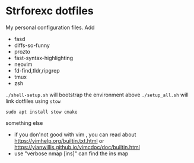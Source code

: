 # Strforexc dotfiles
My personal configuration files. Add 
- fasd 
- diffs-so-funny
- prozto
- fast-syntax-highlighting
- neovim
- fd-find,tldr,ripgrep
- tmux
- zsh
  
`./shell-setup.sh` will bootstrap the environment above
`./setup_all.sh` will link dotfiles using `stow`

`sudo apt install stow cmake`


something else
- if you don'not good with vim , you can read about https://vimhelp.org/builtin.txt.html or https://yianwillis.github.io/vimcdoc/doc/builtin.html 
- use "verbose nmap [ins]" can find the ins map

